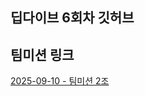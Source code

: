 ## 딥다이브 6회차 깃허브

## 팀미션 링크
[2025-09-10 - 팀미션 2조](https://www.figma.com/board/6NOTQWSlQe6WjSd0kilZ6N/0910_PD-2%EC%A1%B0?node-id=0-1&t=HIksDG34VTLmfn9G-1)